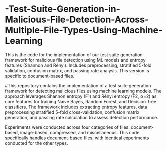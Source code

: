 # -Test-Suite-Generation-in-Malicious-File-Detection-Across-Multiple-File-Types-Using-Machine-Learning
 This is the code for the implementation of our test suite  generation framework for malicious file detection using ML models and entropy features (Shannon and Rényi). Includes preprocessing, stratified 5-fold validation, confusion matrix, and passing rate analysis. This version is specific to document-based files.

#This repository contains the implementation of a test suite generation framework for detecting malicious files using machine learning models. The approach leverages Shannon entropy (F1) and Rényi entropy (F2, α=2) as core features for training Naïve Bayes, Random Forest, and Decision Tree classifiers. The framework includes  extracting entropy features,  data preprocessing  stratified 5-fold cross-validation, confusion matrix generation, and passing rate calculation to assess detection performance.

Experiments were conducted across four categories of files: document-based, image-based, compressed, and miscellaneous. This code specifically handles document-based files, with identical experiments conducted for the other types.


